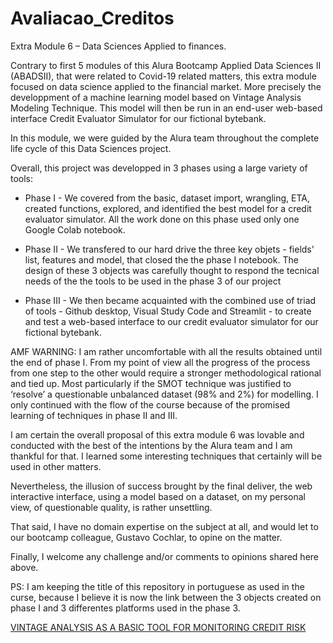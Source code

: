 # Avaliacao_Creditos

Extra Module 6 – Data Sciences Applied to finances.

Contrary to first 5 modules of this Alura Bootcamp Applied Data Sciences II (ABADSII), that were related to Covid-19 related matters, 
this extra module focused on data science applied to the financial market.
More precisely the developpment of a machine learning model based on Vintage Analysis Modeling Technique. 
This model will then be run in an end-user web-based interface Credit Evaluator Simulator for our fictional bytebank. 

In this module, we were guided by the Alura team throughout the complete life cycle of this Data Sciences project.

Overall, this project was developped in 3 phases using a large variety of tools:

* Phase I - We covered from the basic, dataset import, wrangling, ETA, created functions, explored, 
and identified the best model for a credit evaluator simulator. All the work done on this phase used only one Google Colab notebook.

* Phase II - We transfered to our hard drive the three key objets - fields' list, features and model, that closed the the phase I notebook.
The design of these 3 objects was carefully thought to respond the tecnical needs of the the tools to be used in the phase 3 of our project 

* Phase III - We then became acquainted with the combined use of triad of tools - Github desktop, Visual Study Code and Streamlit - 
to create and test a web-based interface to our credit evaluator simulator for our fictional bytebank. 

AMF WARNING: I am rather uncomfortable with all the results obtained until the end of phase I. From my point of view all the progress of the process from one step to the other would require a stronger methodological rational and tied up.  Most particularly if the SMOT technique was justified to ‘resolve’ a questionable unbalanced dataset (98% and 2%) for modelling. I only continued with the flow of the course because of the promised learning of techniques in phase II and III.

I am certain the overall proposal of this extra module 6 was lovable and conducted with the best of the intentions by the Alura team and I am thankful for that. I learned some interesting techniques that certainly will be used in other matters.

Nevertheless, the illusion of success brought by the final deliver, the web interactive interface, using a model based on a dataset, on my personal view, of questionable quality, is rather unsettling. 

That said, I have no domain expertise on the subject at all, and would let to our bootcamp colleague, Gustavo Cochlar, to opine on the matter. 

Finally, I welcome any challenge and/or comments to opinions shared here above. 

PS: I am keeping the title of this repository in portuguese as used in the curse, because I believe it is now the link between the 3 objects created on phase I and 3 differentes platforms used in the phase 3.


[VINTAGE ANALYSIS AS A BASIC TOOL FOR MONITORING CREDIT RISK](https://www.google.com/url?sa=t&rct=j&q=&esrc=s&source=web&cd=&cad=rja&uact=8&ved=2ahUKEwjr4fOe1NbyAhWRpJUCHbaeCYgQFnoECAUQAQ&url=https%3A%2F%2Fwww.alll.com%2Fwp-content%2Fuploads%2F2016%2F04%2FVintage_Analysis_Basics_Whitepaper.pdf&usg=AOvVaw21mfD3NR60ssqR9o221QG7)




